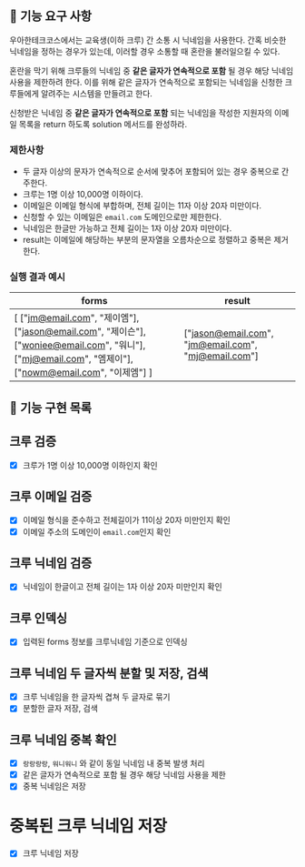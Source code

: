 ## 🚀 기능 요구 사항

우아한테크코스에서는 교육생(이하 크루) 간 소통 시 닉네임을 사용한다. 간혹 비슷한 닉네임을 정하는 경우가 있는데, 이러할 경우 소통할 때 혼란을 불러일으킬 수 있다.

혼란을 막기 위해 크루들의 닉네임 중 **같은 글자가 연속적으로 포함** 될 경우 해당 닉네임 사용을 제한하려 한다. 이를 위해 같은 글자가 연속적으로 포함되는 닉네임을 신청한 크루들에게 알려주는 시스템을 만들려고 한다.


신청받은 닉네임 중 **같은 글자가 연속적으로 포함** 되는 닉네임을 작성한 지원자의 이메일 목록을 return 하도록 solution 메서드를 완성하라.

### 제한사항

- 두 글자 이상의 문자가 연속적으로 순서에 맞추어 포함되어 있는 경우 중복으로 간주한다.
- 크루는 1명 이상 10,000명 이하이다.
- 이메일은 이메일 형식에 부합하며, 전체 길이는 11자 이상 20자 미만이다.
- 신청할 수 있는 이메일은 `email.com` 도메인으로만 제한한다.
- 닉네임은 한글만 가능하고 전체 길이는 1자 이상 20자 미만이다.
- result는 이메일에 해당하는 부분의 문자열을 오름차순으로 정렬하고 중복은 제거한다.

### 실행 결과 예시

| forms | result |
| --- | --- |
| [ ["jm@email.com", "제이엠"], ["jason@email.com", "제이슨"], ["woniee@email.com", "워니"], ["mj@email.com", "엠제이"], ["nowm@email.com", "이제엠"] ] | ["jason@email.com", "jm@email.com", "mj@email.com"] |

## 🚧 기능 구현 목록
## 크루 검증
- [x] 크루가 1명 이상 10,000명 이하인지 확인

## 크루 이메일 검증
- [x] 이메일 형식을 준수하고 전체길이가 11이상 20자 미만인지 확인
- [x] 이메일 주소의 도메인이 `email.com`인지 확인

## 크루 닉네임 검증
- [x] 닉네임이 한글이고 전체 길이는 1자 이상 20자 미만인지 확인

## 크루 인덱싱
- [x] 입력된 forms 정보를 크루닉네임 기준으로 인덱싱

## 크루 닉네임 두 글자씩 분할 및 저장, 검색
- [x] 크루 닉네임을 한 글자씩 겹쳐 두 글자로 묶기
- [x] 분할한 글자 저장, 검색

## 크루 닉네임 중복 확인
- [x] `랑랑랑랑`, `워니워니` 와 같이 동일 닉네임 내 중복 발생 처리
- [x] 같은 글자가 연속적으로 포함 될 경우 해당 닉네임 사용을 제한
- [x] 중복 닉네임은 저장

# 중복된 크루 닉네임 저장
- [x] 크루 닉네임 저장